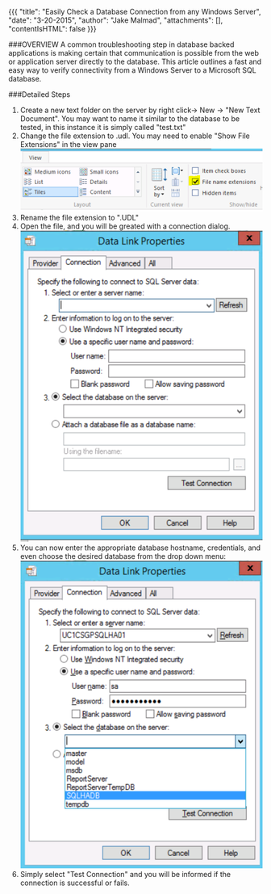 {{{
  "title": "Easily Check a Database Connection from any Windows Server",
  "date": "3-20-2015",
  "author": "Jake Malmad",
  "attachments": [],
  "contentIsHTML": false
}}}

###OVERVIEW
A common troubleshooting step in database backed applications is making certain that communication is possible from the web or application server directly to the database. This article outlines a fast and easy way to verify connectivity from a Windows Server to a Microsoft SQL database.

###Detailed Steps
1. Create a new text folder on the server by right click-> New -> "New Text Document". You may want to name it similar to the database to be tested, in this instance it is simply called "test.txt"
1. Change the file extension to .udl. You may need to enable "Show File Extensions" in the view pane
![Show File Extensions](../images/easily-check-a-database-connection-from-a-windows-server-1.PNG)
1. Rename the file extension to ".UDL"
1. Open the file, and you will be greated with a connection dialog.![Connection Dialog](../images/easily-check-a-database-connection-from-a-windows-server-2.PNG)
1. You can now enter the appropriate database hostname, credentials, and even choose the desired database from the drop down menu:
![Drop Down Menu](../images/easily-check-a-database-connection-from-a-windows-server-3.PNG)
1. Simply select "Test Connection" and you will be informed if the connection is successful or fails.
